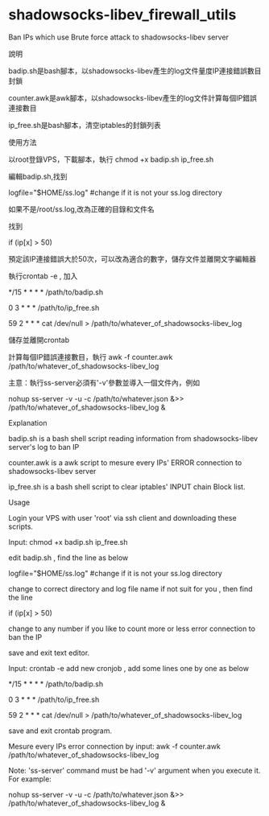# shadowsocks-libev_firewall_utils
 Ban IPs which use Brute force attack to shadowsocks-libev server
 

說明

badip.sh是bash腳本，以shadowsocks-libev產生的log文件量度IP連接錯誤數目封鎖

counter.awk是awk腳本，以shadowsocks-libev產生的log文件計算每個IP錯誤連接數目

ip_free.sh是bash腳本，清空iptables的封鎖列表

使用方法

以root登錄VPS，下載腳本，執行 chmod +x badip.sh ip_free.sh

編輯badip.sh,找到

logfile="$HOME/ss.log" #change if it is not your ss.log directory

如果不是/root/ss.log,改為正確的目錄和文件名

找到

if (ip[x] > 50)

預定該IP連接錯誤大於50次，可以改為適合的數字，儲存文件並離開文字編輯器

執行crontab -e , 加入

*/15 * * * * /path/to/badip.sh

0 3 * * * /path/to/ip_free.sh

59 2 * * * cat /dev/null > /path/to/whatever_of_shadowsocks-libev_log

儲存並離開crontab

計算每個IP錯誤連接數目，執行 awk -f counter.awk /path/to/whatever_of_shadowsocks-libev_log

主意：執行ss-server必須有'-v'參數並導入一個文件內，例如

nohup ss-server -v -u -c /path/to/whatever.json &>> /path/to/whatever_of_shadowsocks-libev_log &


Explanation

badip.sh is a bash shell script reading information from shadowsocks-libev server's log to ban IP

counter.awk is a awk script to mesure every IPs' ERROR connection to shadowsocks-libev server

ip_free.sh is a bash shell script to clear iptables' INPUT chain Block list.

Usage

Login your VPS with user 'root' via ssh client and downloading these scripts. 

Input: chmod +x badip.sh ip_free.sh

edit badip.sh , find the line as below

logfile="$HOME/ss.log" #change if it is not your ss.log directory

change to correct directory and log file name if not suit for you , then find the line

if (ip[x] > 50)

change to any number if you like to count more or less error connection to ban the IP

save and exit text editor.

Input: crontab -e add new cronjob , add some lines one by one as below

*/15 * * * * /path/to/badip.sh

0 3 * * * /path/to/ip_free.sh

59 2 * * * cat /dev/null > /path/to/whatever_of_shadowsocks-libev_log

save and exit crontab program.

Mesure every IPs error connection by input: awk -f counter.awk /path/to/whatever_of_shadowsocks-libev_log

Note: 'ss-server' command must be had '-v' argument when you execute it. For example:

nohup ss-server -v -u -c /path/to/whatever.json &>> /path/to/whatever_of_shadowsocks-libev_log &
